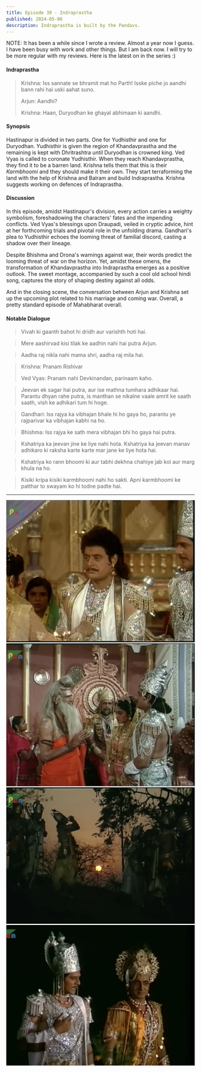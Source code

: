 ```yaml
---
title: Episode 39 - Indraprastha
published: 2024-05-06
description: Indraprastha is built by the Pandavs.
---
```


NOTE: It has been a while since I wrote a review. Almost a year now I guess. I have been busy with work and other
things. But I am back now. I will try to be more regular with my reviews. Here is the latest on in the series :)

#### Indraprastha

> Krishna: Iss sannate se bhramit mat ho Parth! Isske piche jo aandhi bann rahi hai uski aahat suno.
>
> Arjun: Aandhi?
>
> Krishna: Haan, Duryodhan ke ghayal abhimaan ki aandhi.

#### Synopsis

Hastinapur is divided in two parts. One for Yudhisthir and one for
Duryodhan. Yudhisthir is given the region of Khandavprastha and the remaining is kept
with Dhritrashtra until Duryodhan is crowned king. Ved Vyas is called to coronate Yudhisthir.
When they reach Khandavprastha, they find it to be a barren land. Krishna tells them that
this is their _Karmbhoomi_ and they should make it their own. They start terraforming the
land with the help of Krishna and Balram and build Indraprastha. Krishna suggests working on defences of Indraprastha.

#### Discussion

In this episode, amidst Hastinapur's division, every action carries a weighty symbolism, foreshadowing the characters'
fates and the impending conflicts. Ved Vyas's blessings upon Draupadi, veiled in cryptic advice, hint at her forthcoming
trials and pivotal role in the unfolding drama. Gandhari's plea to Yudhisthir echoes the looming threat of familial
discord, casting a shadow over their lineage. 

Despite Bhishma and Drona's warnings against war, their words predict the
looming threat of war on the horizon. Yet, amidst these omens, the transformation of Khandavprastha into
Indraprastha emerges as a positive outlook. The sweet montage, accompanied by such a cool old school hindi song,
captures the story of shaping destiny against all odds. 

And in the closing scene, the conversation between Arjun and Krishna set up the upcoming plot related to his marriage and coming war. Overall, a pretty standard episode of Mahabharat overall.

#### Notable Dialogue

> Vivah ki gaanth bahot hi dridh aur varishth hoti hai.

> Mere aashirvad kisi tilak ke aadhin nahi hai putra Arjun.

> Aadha raj nikla nahi mama shri, aadha raj mila hai.

> Krishna: Pranam Rishivar
> 
> Ved Vyas: Pranam nahi Devkinandan, parinaam kaho.

> Jeevan ek sagar hai putra, aur ise mathna tumhara adhikaar hai. Parantu dhyan rahe putra,
> is manthan se nikalne vaale amrit ke saath saath, vish ke adhikari tum hi hoge.

> Gandhari: Iss rajya ka vibhajan bhale hi ho gaya ho, parantu ye rajparivar ka vibhajan kabhi na ho.

> Bhishma: Iss rajya ke sath mera vibhajan bhi ho gaya hai putra.

> Kshatriya ka jeevan jine ke liye nahi hota. Kshatriya ka jeevan manav adhikaro ki raksha karte karte mar jane ke liye hota hai.

> Kshatriya ko rann bhoomi ki aur tabhi dekhna chahiye jab koi aur marg khula na ho.

> Kisiki kripa kisiki karmbhoomi nahi ho sakti. Apni karmbhoomi ke patthar to swayam ko hi todne padte hai.
 
---

![](../../assets/mahabharat/ep_39_1.webp)
![](../../assets/mahabharat/ep_39_2.webp)
![](../../assets/mahabharat/ep_39_3.webp)
![](../../assets/mahabharat/ep_39_4.webp)